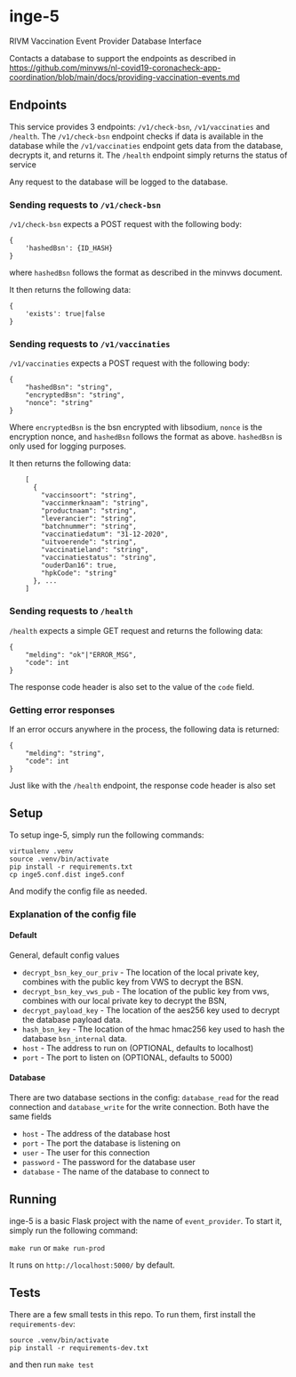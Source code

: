 # inge-5
RIVM Vaccination Event Provider Database Interface

Contacts a database to support the endpoints as described in https://github.com/minvws/nl-covid19-coronacheck-app-coordination/blob/main/docs/providing-vaccination-events.md

## Endpoints

This service provides 3 endpoints: `/v1/check-bsn`, `/v1/vaccinaties` and `/health`. The `/v1/check-bsn` endpoint checks if data is available in the database
while the `/v1/vaccinaties` endpoint gets data from the database, decrypts it, and returns it. The `/health` endpoint simply returns the status of service

Any request to the database will be logged to the database.

### Sending requests to `/v1/check-bsn`
`/v1/check-bsn` expects a POST request with the following body:

```
{
	'hashedBsn': {ID_HASH}
}
```
where `hashedBsn` follows the format as described in the minvws document.

It then returns the following data:

```
{
	'exists': true|false
}
```

### Sending requests to `/v1/vaccinaties`
`/v1/vaccinaties` expects a POST request with the following body:
```
{
	"hashedBsn": "string",
	"encryptedBsn": "string",
	"nonce": "string"
}
```
Where `encryptedBsn` is the bsn encrypted with libsodium, `nonce` is the encryption nonce, and `hashedBsn` follows the format as above. `hashedBsn` is only used for logging purposes.

It then returns the following data:

```
	[
	  {
	    "vaccinsoort": "string",
	    "vaccinmerknaam": "string",
	    "productnaam": "string",
	    "leverancier": "string",
	    "batchnummer": "string",
	    "vaccinatiedatum": "31-12-2020",
	    "uitvoerende": "string",
	    "vaccinatieland": "string",
	    "vaccinatiestatus": "string",
	    "ouderDan16": true,
	    "hpkCode": "string"
	  }, ...
	]
```

### Sending requests to `/health`
`/health` expects a simple GET request and returns the following data:

```
{
	"melding": "ok"|"ERROR_MSG",
	"code": int
}
```

The response code header is also set to the value of the `code` field.


### Getting error responses
If an error occurs anywhere in the process, the following data is returned:

```
{
	"melding": "string",
	"code": int
}
```

Just like with the `/health` endpoint, the response code header is also set

## Setup

To setup inge-5, simply run the following commands:

```
virtualenv .venv
source .venv/bin/activate
pip install -r requirements.txt
cp inge5.conf.dist inge5.conf
```

And modify the config file as needed.

### Explanation of the config file

#### Default
General, default config values

* `decrypt_bsn_key_our_priv` - The location of the local private key, combines with the public key from VWS to decrypt the BSN.
* `decrypt_bsn_key_vws_pub` - The location of the public key from vws, combines with our local private key to decrypt the BSN,
* `decrypt_payload_key` - The location of the aes256 key used to decrypt the database payload data.
* `hash_bsn_key` - The location of the hmac hmac256 key used to hash the database `bsn_internal` data. 
* `host` - The address to run on (OPTIONAL, defaults to localhost)
* `port` - The port to listen on (OPTIONAL, defaults to 5000)

#### Database
There are two database sections in the config: `database_read` for the read connection and `database_write` for the write connection. Both have the same fields

* `host` - The address of the database host
* `port` - The port the database is listening on
* `user` - The user for this connection
* `password` - The password for the database user
* `database` - The name of the database to connect to

## Running

inge-5 is a basic Flask project with the name of `event_provider`. To start it, simply run the following command:

`make run` or `make run-prod`

It runs on `http://localhost:5000/` by default.

## Tests

There are a few small tests in this repo. To run them, first install the `requirements-dev`:

```
source .venv/bin/activate
pip install -r requirements-dev.txt
```

and then run `make test`
